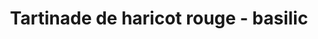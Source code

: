 ---
title: Tartinade de haricot rouge - basilic
draft: false
img: tartinade-haricot-rouge.jpg
layout: recettes
type: entree
categories:
  - Tartinade
regime:
  - vegetarien
  - vegan
  - sans-gluten
  - sans-lactose
cuisson: Oui
temperature: Froid
plate: 270
check: Oui
checkAlwaysOk: false
ingredients:
  sec:
    - title: Haricots rouges
      quantite: 6.3
      unit: Kg
  legumes:
    - title: Ail
      quantite: 30
      unit: gousse·s
  lof:
    - title: huile d'olive
      quantite: 1.8
      unit: litre
  sucres:
    - title: Jus de citron
      quantite: 900
      unit: ml
  epices:
    - title: Basilic
      quantite: 9
      unit: bottes
    - title: Poivre
    - title: Sel
  autres:
    - title: Bicarbonate de soude
      quantite: 90
      unit: ml
materiel:
  - Marmitte
preparation: "* Rectifier l'assaisonement le jour j"
preparation24h: >-
  **Obligatoirement 2 J avant**


  * Faire tremper les haricots l'avant veille.




  **Obligatoirement 1 J avant**


  * Bien cuire les haricots la veille avec le bicarbonate et du sel. Puis mixer avec tout le reste.

publishDate: 2024-05-18T10:52:00.000Z
---